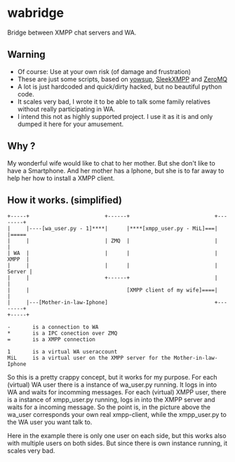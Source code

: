 wabridge
========

Bridge between XMPP chat servers and WA. 

## Warning
- Of course: Use at your own risk (of damage and frustration)
- These are just some scripts, based on [yowsup](https://github.com/tgalal/yowsup),  [SleekXMPP](https://github.com/fritzy/SleekXMPP) and [ZeroMQ](https://zeromq.org)
- A lot is just hardcoded and quick/dirty hacked, but no beautiful python code.
- It scales very bad, I wrote it to be able to talk some family relatives without really participating in WA. 
- I intend this not as highly supported project. I use it as it is and only dumped it here for your amusement. 

## Why ? 
My wonderful wife would like to chat to her mother. But she don't like to have a Smartphone. And her mother has a Iphone, but she is to far away to help her how to install a XMPP client. 

## How it works. (simplified)

```
+-----+                        +------+                           +--------+
|     |----[wa_user.py - 1]****|      |****[xmpp_user.py - MiL]===|        |=====
|     |                        | ZMQ  |                           |        |
| WA  |                        |      |                           |  XMPP  |
|     |                        |      |                           | Server |
|     |                        +------+                           |        |
|     |                               [XMPP client of my wife]====|        |
|     |---[Mother-in-law-Iphone]                                  +--------+
+-----+

-       is a connection to WA
*       is a IPC conection over ZMQ
=       is a XMPP connection

1       is a virtual WA useraccount 
MiL     is a virtual user on the XMPP server for the Mother-in-law-Iphone
```
So this is a pretty crappy concept, but it works for my purpose. For each (virtual) WA user there is a instance of wa_user.py running. It logs in into WA and waits for incomming messages. For each (virtual) XMPP user, there is a instance of xmpp_user.py running, logs in into the XMPP server and waits for a incoming message. 
So the point is, in the picture above the wa_user corresponds your own real xmpp-client, while the xmpp_user.py to the WA user you want talk to. 

Here in the example there is only one user on each side, but this works also with multiple users on both sides. But since there is own instance running, it scales very bad. 



